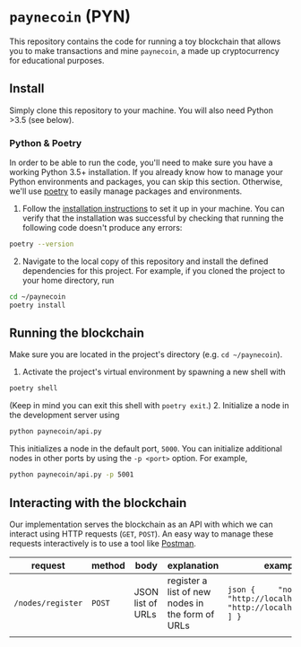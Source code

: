 # `paynecoin` (PYN)

This repository contains the code for running a toy blockchain that allows you to make transactions and mine `paynecoin`, a made up cryptocurrency for educational purposes.

## Install

Simply clone this repository to your machine.
You will also need Python >3.5 (see below).

### Python & Poetry

In order to be able to run the code, you'll need to make sure you have a working Python 3.5+ installation.
If you already know how to manage your Python environments and packages, you can skip this section. Otherwise, we'll use [poetry](https://python-poetry.org/) to easily manage packages and environments.
1. Follow the [installation instructions](https://python-poetry.org/docs/#installation) to set it up in your machine. You can verify that the installation was successful by checking that running the following code doesn't produce any errors:
```sh
poetry --version
```
2. Navigate to the local copy of this repository and install the defined dependencies for this project. For example, if you cloned the project to your home directory, run
```sh
cd ~/paynecoin
poetry install
```

## Running the blockchain

Make sure you are located in the project's directory (e.g. ```cd ~/paynecoin```).

1. Activate the project's virtual environment by spawning a new shell with
```sh
poetry shell
```
(Keep in mind you can exit this shell with ```poetry exit```.)
2. Initialize a node in the development server using
```sh
python paynecoin/api.py
```
This initializes a node in the default port, ```5000```.
You can initialize additional nodes in other ports by using the ```-p <port>``` option. For example,
```sh
python paynecoin/api.py -p 5001
```

## Interacting with the blockchain

Our implementation serves the blockchain as an API with which we can interact using HTTP requests (```GET```, ```POST```).
An easy way to manage these requests interactively is to use a tool like [Postman](https://www.postman.com/downloads/).

| request               | method     | body              | explanation                                      | example                                                                                               |
|-----------------------|------------|-------------------|--------------------------------------------------|-------------------------------------------------------------------------------------------------------|
| ```/nodes/register``` | ```POST``` | JSON list of URLs | register a list of new nodes in the form of URLs | ```json {     "nodes": [         "http://localhost:5000",         "http://localhost:5001"     ] } ``` |
|                       |            |                   |                                                  |                                                                                                       |